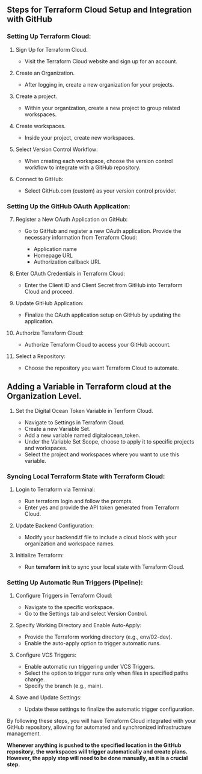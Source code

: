 ## Steps for Terraform Cloud Setup and Integration with GitHub
### Setting Up Terraform Cloud:

1. Sign Up for Terraform Cloud.
    - Visit the Terraform Cloud website and sign up for an account.

2. Create an Organization. 
    - After logging in, create a new organization for your projects.

3. Create a project.
    - Within your organization, create a new project to group related workspaces.

4. Create workspaces.
    - Inside your project, create new workspaces.

5. Select Version Control Workflow:
    - When creating each workspace, choose the version control workflow to integrate with a GitHub repository.

6. Connect to GitHub:
    - Select GitHub.com (custom) as your version control provider.



### Setting Up the GitHub OAuth Application:
7. Register a New OAuth Application on GitHub:

    - Go to GitHub and register a new OAuth application. Provide the necessary information from Terraform Cloud:

        - Application name 
        - Homepage URL
        - Authorization callback URL

8. Enter OAuth Credentials in Terraform Cloud:

    - Enter the Client ID and Client Secret from GitHub into Terraform Cloud and proceed.

9. Update GitHub Application:

    - Finalize the OAuth application setup on GitHub by updating the application.

10. Authorize Terraform Cloud:

    - Authorize Terraform Cloud to access your GitHub account.

11. Select a Repository:

    - Choose the repository you want Terraform Cloud to automate.

## Adding a Variable in Terraform cloud at the Organization Level. 

1. Set the Digital Ocean Token Variable in Terrform Cloud.

    - Navigate to Settings in Terraform Cloud.
    - Create a new Variable Set.
    - Add a new variable named digitalocean_token.
    - Under the Variable Set Scope, choose to apply it to specific projects and workspaces.
    - Select the project and workspaces where you want to use this variable.

### Syncing Local Terraform State with Terraform Cloud:

1. Login to Terraform via Terminal:
    - Run terraform login and follow the prompts.
    - Enter yes and provide the API token generated from Terraform Cloud.

2. Update Backend Configuration:

    - Modify your backend.tf file to include a cloud block with your organization and workspace names.

3. Initialize Terraform:

    - Run **terraform init** to sync your local state with Terraform Cloud.




### Setting Up Automatic Run Triggers (Pipeline):

1. Configure Triggers in Terraform Cloud:

    - Navigate to the specific workspace.
    - Go to the Settings tab and select Version Control.

2. Specify Working Directory and Enable Auto-Apply:

    - Provide the Terraform working directory (e.g., env/02-dev).
    - Enable the auto-apply option to trigger automatic runs.

3. Configure VCS Triggers:

    - Enable automatic run triggering under VCS Triggers.
    - Select the option to trigger runs only when files in specified paths change.
    - Specify the branch (e.g., main).

4. Save and Update Settings:

    - Update these settings to finalize the automatic trigger configuration.

By following these steps, you will have Terraform Cloud integrated with your GitHub repository, allowing for automated and synchronized infrastructure management.


**Whenever anything is pushed to the specified location in the GitHub repository, the workspaces will trigger automatically and create plans. However, the apply step will need to be done manually, as it is a crucial step.**








